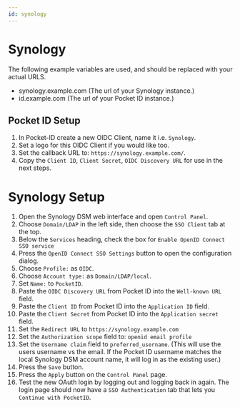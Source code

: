 ```yaml
---
id: synology
---
```


# Synology

The following example variables are used, and should be replaced with your actual URLS.

- synology.example.com (The url of your Synology instance.)
- id.example.com (The url of your Pocket ID instance.)

## Pocket ID Setup

1. In Pocket-ID create a new OIDC Client, name it i.e. `Synology`.
2. Set a logo for this OIDC Client if you would like too.
3. Set the callback URL to: `https://synology.example.com/`.
4. Copy the `Client ID`, `Client Secret`, `OIDC Discovery URL` for use in the next steps.

# Synology Setup

1. Open the Synology DSM web interface and open `Control Panel`.
2. Choose `Domain/LDAP` in the left side, then choose the `SSO Client` tab at the top.
3. Below the `Services` heading, check the box for `Enable OpenID Connect SSO service`
4. Press the `OpenID Connect SSO Settings` button to open the configuration dialog.
5. Choose `Profile:` as `OIDC`.
6. Choose `Account type:` as `Domain/LDAP/local`.
7. Set `Name:` to `PocketID`.
8. Paste the `OIDC Discovery URL` from Pocket ID into the `Well-known URL` field.
9. Paste the `Client ID` from Pocket ID into the `Application ID` field.
10. Paste the `Client Secret` from Pocket ID into the `Application secret` field.
11. Set the `Redirect URL` to `https://synology.example.com`
12. Set the `Authorization scope` field to: `openid email profile`
13. Set the `Username claim` field to `preferred_username`. (This will use the users username vs the email. If the Pocket ID username matches the local Synology DSM account name, it will log in as the existing user.)
14. Press the `Save` button.
15. Press the `Apply` button on the `Control Panel` page.
16. Test the new OAuth login by logging out and logging back in again. The login page should now have a `SSO Authentication` tab that lets you `Continue with PocketID`.
